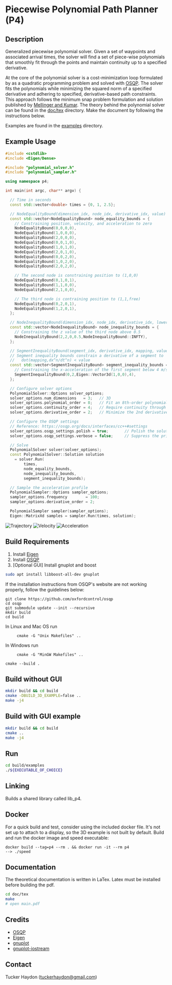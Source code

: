 # Piecewise Polynomial Path Planner (P4)

## Description
Generalized piecewise polynomial solver. Given a set of waypoints and associated
arrival times, the solver will find a set of piece-wise polynomials that
smoothly fit through the points and maintain continuity up to a specified
derivative. 

At the core of the polynomial solver is a cost-minimization loop formulated by
as a quadratic programming problem and solved with
[OSQP](https://github.com/oxfordcontrol/osqp). The solver fits the polynomials
while minimizing the squared norm of a specified derivative and adhering to
specified, derivative-based path constraints. This approach follows the
minimum snap problem formulation and solution published by [Mellinger and
Kumar](https://ieeexplore.ieee.org/abstract/document/5980409). The theory behind
the polynomial solver can be found in the [doc/tex](doc/tex) directory. Make the
document by following the instructions below.

Examples are found in the [examples](examples/) directory. 

## Example Usage
```c++
#include <cstdlib>
#include <Eigen/Dense>

#include "polynomial_solver.h"
#include "polynomial_sampler.h"

using namespace p4;

int main(int argc, char** argv) {

  // Time in seconds
  const std::vector<double> times = {0, 1, 2.5};

  // NodeEqualityBound(dimension_idx, node_idx, derivative_idx, value)
  const std::vector<NodeEqualityBound> node_equality_bounds = {
    // Constraining position, velocity, and acceleration to zero
    NodeEqualityBound(0,0,0,0),
    NodeEqualityBound(1,0,0,0),
    NodeEqualityBound(2,0,0,0),
    NodeEqualityBound(0,0,1,0),
    NodeEqualityBound(1,0,1,0),
    NodeEqualityBound(2,0,1,0),
    NodeEqualityBound(0,0,2,0),
    NodeEqualityBound(1,0,2,0),
    NodeEqualityBound(2,0,2,0),

    // The second node is constraining position to (1,0,0)
    NodeEqualityBound(0,1,0,1),
    NodeEqualityBound(1,1,0,0),
    NodeEqualityBound(2,1,0,0),

    // The third node is contraining position to (1,1,free)
    NodeEqualityBound(0,2,0,1),
    NodeEqualityBound(1,2,0,1),
  };

  // NodeInequalityBound(dimension_idx, node_idx, derivative_idx, lower, upper)
  const std::vector<NodeInequalityBound> node_inequality_bounds = {
    // Constraining the z value of the third node above 0.5
    NodeInequalityBound(2,2,0,0.5,NodeInequalityBound::INFTY),
  };

  // SegmentInequalityBound(segment_idx, derivative_idx, mapping, value)
  // Segment inequality bounds constrain a derivative of a segment to 
  //   dot(mapping,dx^n/dt^n) < value
  const std::vector<SegmentInequalityBound> segment_inequality_bounds = {
    // Constraining the x-acceleration of the first segment below 4 m/s^2
    SegmentInequalityBound(0,2,Eigen::Vector3d(1,0,0),4),
  };

  // Configure solver options
  PolynomialSolver::Options solver_options;
  solver_options.num_dimensions   = 3;   // 3D
  solver_options.polynomial_order = 8;   // Fit an 8th-order polynomial
  solver_options.continuity_order = 4;   // Require continuity through the 4th derivative
  solver_options.derivative_order = 2;   // Minimize the 2nd derivative (acceleration)

  // Configure the OSQP settings
  // Reference: https://osqp.org/docs/interfaces/cc++#settings
  solver_options.osqp_settings.polish = true;       // Polish the solution, getting the best answer possible
  solver_options.osqp_settings.verbose = false;     // Suppress the printout

  // Solve
  PolynomialSolver solver(solver_options);
  const PolynomialSolver::Solution solution
    = solver.Run(
        times, 
        node_equality_bounds,
        node_inequality_bounds,
        segment_inequality_bounds);

  // Sample the acceleration profile
  PolynomialSampler::Options sampler_options;
  sampler_options.frequency        = 100;
  sampler_options.derivative_order = 2;

  PolynomialSampler sampler(sampler_options);
  Eigen::MatrixXd samples = sampler.Run(times, solution);
```

![](doc/img/trajectory.svg "Trajectory") 
![](doc/img/velocity.svg "Velocity") 
![](doc/img/acceleration.svg "Acceleration")


## Build Requirements
1) Install [Eigen](http://eigen.tuxfamily.org)
2) Install [OSQP](https://github.com/oxfordcontrol/osqp)
3) [Optional GUI] Install gnuplot and boost
```bash
sudo apt install libboost-all-dev gnuplot
```

If the installation instructions from OSQP's website are not working properly, follow the guidelines below:
```
git clone https://github.com/oxfordcontrol/osqp
cd osqp
git submodule update --init --recursive
mkdir build
cd build
```

In Linux and Mac OS run
```
     cmake -G "Unix Makefiles" ..
```
In Windows run
```
     cmake -G "MinGW Makefiles" ..
```
```
cmake --build .
```


## Build without GUI
```bash
mkdir build && cd build
cmake -DBUILD_3D_EXAMPLE=false ..
make -j4
```

## Build with GUI example 
```bash
mkdir build && cd build
cmake ..
make -j4
```


## Run
```bash
cd build/examples
./${EXECUTABLE_OF_CHOICE}
```

## Linking
Builds a shared library called lib_p4.

## Docker
For a quick build and test, consider using the included docker file. It's not
set up to attach to a display, so the 3D example is not built by default. Build
and run the docker image and speed executable:
```
docker build --tag=p4 --rm . && docker run -it --rm p4
--> ./speed
```

## Documentation
The theoretical documentation is written in LaTex. Latex must be installed
before building the pdf.

```bash
cd doc/tex
make
# open main.pdf
```

## Credits
- [OSQP](https://github.com/oxfordcontrol/osqp)
- [Eigen](http://eigen.tuxfamily.org)
- [gnuplot](http://www.gnuplot.info)
- [gnuplot-iostream](http://stahlke.org/dan/gnuplot-iostream/)

## Contact
Tucker Haydon (tuckerhaydon@gmail.com)

